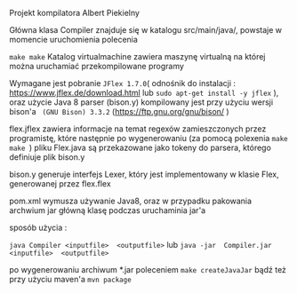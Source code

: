 Projekt kompilatora Albert Piekielny

Główna klasa Compiler znajduje się w katalogu src/main/java/, powstaje w momencie uruchomienia polecenia

`make make`
Katalog virtualmachine zawiera maszynę virtualną na której można uruchamiać przekompilowane programy 

Wymagane jest pobranie `JFlex 1.7.0`( odnośnik do instalacji : https://www.jflex.de/download.html lub `sudo apt-get install -y jflex` ), oraz użycie Java 8
parser (bison.y) kompilowany jest przy użyciu wersji bison'a ` (GNU Bison) 3.3.2` (https://ftp.gnu.org/gnu/bison/ )


flex.jflex zawiera informacje na temat regexów zamieszczonych przez programistę, które następnie po 
wygenerowaniu (za pomocą polexenia `make make `) pliku Flex.java są przekazowane jako tokeny do parsera, którego definiuje plik bison.y  

bison.y generuje interfejs Lexer, który jest implementowany w klasie Flex, generowanej przez flex.flex

pom.xml wymusza używanie Java8, oraz w przypadku pakowania archwium jar główną klasę podczas uruchaminia jar'a

sposób użycia :

`java Compiler <inputfile>  <outputfile>`
lub 
`java -jar  Compiler.jar  <inputfile>  <outputfile>`

po wygenerowaniu archiwum *.jar poleceniem `make createJavaJar` bądź też przy użyciu maven'a `mvn package`
